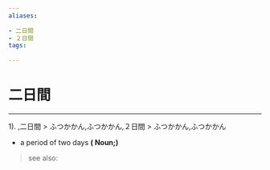 ```yaml
---
aliases:
    
- 二日間
- ２日間
tags:
    
---
```


# 二日間
---
1).
,二日間 > ふつかかん,ふつかかん,２日間 > ふつかかん,ふつかかん

- a period of two days
**( Noun;)**
> see also: 
            